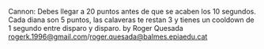 Cannon: Debes llegar a 20 puntos antes de que se acaben los 10 segundos. Cada diana son 5 puntos, las calaveras te restan 3 y tienes un cooldown de 1 segundo entre disparo y disparo.
by Roger Quesada rogerk.1996@gmail.com/roger.quesada@balmes.epiaedu.cat